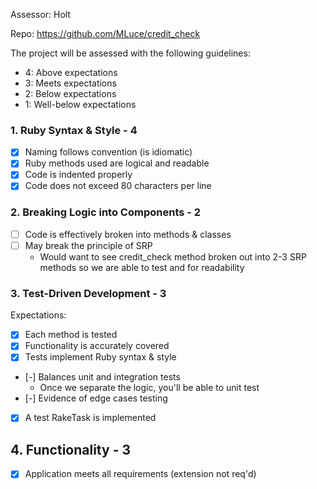 Assessor: Holt

Repo: https://github.com/MLuce/credit_check

The project will be assessed with the following guidelines:

* 4: Above expectations
* 3: Meets expectations
* 2: Below expectations
* 1: Well-below expectations

### 1. Ruby Syntax & Style - 4

- [X] Naming follows convention (is idiomatic)
- [X] Ruby methods used are logical and readable
- [X] Code is indented properly
- [X] Code does not exceed 80 characters per line

### 2. Breaking Logic into Components - 2

- [ ] Code is effectively broken into methods & classes
- [ ] May break the principle of SRP
  - Would want to see credit_check method broken out into 2-3 SRP methods so we are able to test and for readability

### 3. Test-Driven Development - 3

Expectations:

- [X] Each method is tested  
- [X] Functionality is accurately covered
- [X] Tests implement Ruby syntax & style   
- [-] Balances unit and integration tests
  - Once we separate the logic, you'll be able to unit test
- [-] Evidence of edge cases testing
- [X] A test RakeTask is implemented

## 4. Functionality - 3

- [X] Application meets all requirements (extension not req'd)
